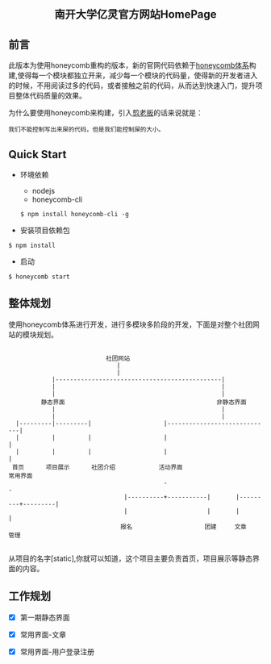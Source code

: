 <h2 align="center">南开大学亿灵官方网站HomePage</h2>


## 前言

此版本为使用honeycomb重构的版本，新的官网代码依赖于[honeycomb体系](https://github.com/node-honeycomb/honeycomb-server)构建,使得每一个模块都独立开来，减少每一个模块的代码量，使得新的开发者进入的时候，不用阅读过多的代码，或者接触之前的代码，从而达到快速入门，提升项目整体代码质量的效果。

为什么要使用honeycomb来构建，引入[剪老板](https://github.com/fishbar)的话来说就是：

>>>
    我们不能控制写出来屎的代码，但是我们能控制屎的大小。
>>>

## Quick Start

 - 环境依赖
    - nodejs
    - honeycomb-cli
     ```
     $ npm install honeycomb-cli -g
     ```

 - 安装项目依赖包
```
$ npm install
``` 
 - 启动
```
$ honeycomb start
``` 

## 整体规划

使用honeycomb体系进行开发，进行多模块多阶段的开发，下面是对整个社团网站的模块规划。

```
                                     
                           社团网站                                                                          
                              |                                                                          
                              |                                                                          
            |----------------------------------------------|                                             
            |                                              |                                             
            |                                              |                                             
         静态界面                                          非静态界面                                             
            |                                              |                                             
            |                                              |                                             
  |---------|---------|                    |-----------------------------|                               
  |         |         |                    |                             |                               
  |         |         |                    |                             |                               
 首页      项目展示      社团介绍            活动界面                      常用界面                               
                                           -                             -                               
                                |----------+-----------|       |---------+---------|                     
                                |                      |       |                   |                     
                               报名                    团建     文章                管理                     
                                                                                
```

从项目的名字[static],你就可以知道，这个项目主要负责首页，项目展示等静态界面的内容。


## 工作规划

- [x] 第一期静态界面
- [x] 常用界面-文章
- [x] 常用界面-用户登录注册


                                                                                                         
                                                                                                         
                                                                                                         
                                                                                                         
                                                                                                         
                                                                                                         
                                                                                                         
                                                                                                         
                                                                                                         






